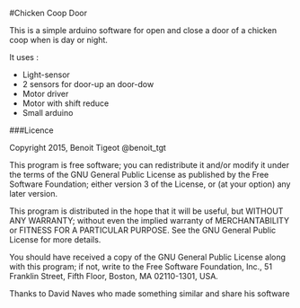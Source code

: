#Chicken Coop Door

This is a simple arduino software for open and close a door of a chicken coop when is day or night.

It uses :

* Light-sensor
* 2 sensors for door-up an door-dow
* Motor driver
* Motor with shift reduce
* Small arduino


###Licence

Copyright 2015, Benoit Tigeot @benoit_tgt

This program is free software; you can redistribute it and/or
modify it under the terms of the GNU General Public License
as published by the Free Software Foundation; either version 3
of the License, or (at your option) any later version.

This program is distributed in the hope that it will be useful,
but WITHOUT ANY WARRANTY; without even the implied warranty of
MERCHANTABILITY or FITNESS FOR A PARTICULAR PURPOSE. See the
GNU General Public License for more details.

You should have received a copy of the GNU General Public License
along with this program; if not, write to the Free Software
Foundation, Inc., 51 Franklin Street, Fifth Floor, Boston, MA
02110-1301, USA.

Thanks to David Naves who made something similar and share his software
